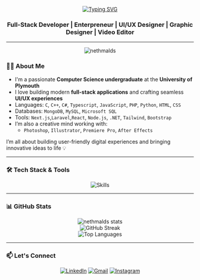
<!-- Profile Typing Animation -->
<p align="center">
  <a href="https://git.io/typing-svg">
    <img src="https://readme-typing-svg.demolab.com?font=Fira+Code&size=30&duration=3000&pause=1000&color=F7F7F7&center=true&vCenter=true&width=800&lines=Hi+%F0%9F%91%8B+I'm+Dasun+Sri+Nethmal;Full-Stack+Developer;Entrepreneur;UI%2FUX+Designer;Graphic+Designer+%7C+Video+Editor" alt="Typing SVG" />
  </a>
</p>

<h3 align="center"> Full-Stack Developer  |  Enterpreneur  |  UI/UX Designer  |  Graphic Designer  |  Video Editor</h3>

---

<p align="center">
  <img src="https://komarev.com/ghpvc/?username=nethmalds&label=Profile%20views&color=0e75b6&style=flat" alt="nethmalds" />
</p>

### 👨‍💻 About Me

- I'm a passionate **Computer Science undergraduate** at the **University of Plymouth**
- I love building modern **full-stack applications** and crafting seamless **UI/UX experiences**
- Languages: `C`, `C++`, `C#`, `Typescript`, `JavaScript`, `PHP`, `Python`, `HTML`, `CSS`
- Databases: `MongoDB`, `MySQL`, `Microsoft SQL`
- Tools: `Next.js`,`Laravel`,`React`, `Node.js`, `.NET`, `Tailwind`, `Bootstrap`
- I’m also a creative mind working with:
  - `Photoshop`, `Illustrator`, `Premiere Pro`, `After Effects`

I’m all about building user-friendly digital experiences and bringing innovative ideas to life 💡

---

### 🛠️ Tech Stack & Tools

<p align="center">
  <img src="https://skillicons.dev/icons?i=html,css,js,laravel,react,nodejs,php,py,c,cs,cpp,dotnet,azure,git,github,tailwind,bootstrap,mysql,mongodb,vscode,aws,visualstudio,figma,photoshop,illustrator,pr,ae&theme=dark&perline=10" alt="Skills" />
</p>

---

### 📊 GitHub Stats

<p align="center">
  <img src="https://github-readme-stats.vercel.app/api?username=nethmalds&theme=highcontrast&show_icons=true&hide_border=true&count_private=true" alt="nethmalds stats" />
  <br/>
  <img src="https://github-readme-streak-stats.herokuapp.com?user=nethmalds&theme=highcontrast&hide_border=true" alt="GitHub Streak" />
  <br/>
  <img src="https://github-readme-stats.vercel.app/api/top-langs/?username=nethmalds&theme=highcontrast&layout=compact&langs_count=6&hide_border=true" alt="Top Languages" />
</p>

---

### 📫 Let's Connect

<p align="center">
  <a href="https://www.linkedin.com/in/dasun-sri" target="_blank"><img alt="LinkedIn" src="https://img.shields.io/badge/LinkedIn-blue?style=for-the-badge&logo=linkedin&logoColor=white"></a>
  <a href="mailto:dsnconstruction.19
    @gmail.com"><img alt="Gmail" src="https://img.shields.io/badge/Gmail-red?style=for-the-badge&logo=gmail&logoColor=white"></a>
  <a href="https://www.instagram.com/nethm_al20"><img alt="Instagram" src="https://img.shields.io/badge/Instagram-E4405F?style=for-the-badge&logo=instagram&logoColor=white"></a>
</p>


